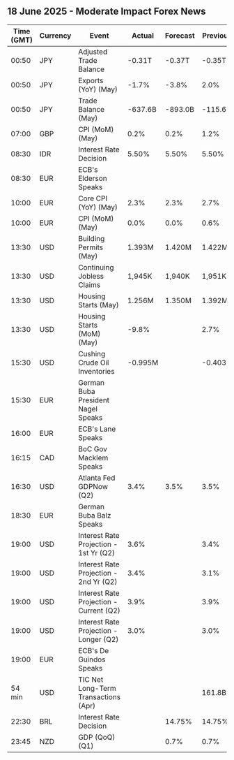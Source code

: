 ## 18 June 2025 - Moderate Impact Forex News

| Time (GMT) | Currency | Event | Actual | Forecast | Previous |
|------|----------|-------|--------|----------|----------|
| 00:50 | JPY | Adjusted Trade Balance | -0.31T | -0.37T | -0.35T |
| 00:50 | JPY | Exports (YoY) (May) | -1.7% | -3.8% | 2.0% |
| 00:50 | JPY | Trade Balance (May) | -637.6B | -893.0B | -115.6B |
| 07:00 | GBP | CPI (MoM) (May) | 0.2% | 0.2% | 1.2% |
| 08:30 | IDR | Interest Rate Decision | 5.50% | 5.50% | 5.50% |
| 08:30 | EUR | ECB's Elderson Speaks |  |  |  |
| 10:00 | EUR | Core CPI (YoY) (May) | 2.3% | 2.3% | 2.7% |
| 10:00 | EUR | CPI (MoM) (May) | 0.0% | 0.0% | 0.6% |
| 13:30 | USD | Building Permits (May) | 1.393M | 1.420M | 1.422M |
| 13:30 | USD | Continuing Jobless Claims | 1,945K | 1,940K | 1,951K |
| 13:30 | USD | Housing Starts (May) | 1.256M | 1.350M | 1.392M |
| 13:30 | USD | Housing Starts (MoM) (May) | -9.8% |  | 2.7% |
| 15:30 | USD | Cushing Crude Oil Inventories | -0.995M |  | -0.403M |
| 15:30 | EUR | German Buba President Nagel Speaks |  |  |  |
| 16:00 | EUR | ECB's Lane Speaks |  |  |  |
| 16:15 | CAD | BoC Gov Macklem Speaks |  |  |  |
| 16:30 | USD | Atlanta Fed GDPNow (Q2) | 3.4% | 3.5% | 3.5% |
| 18:30 | EUR | German Buba Balz Speaks |  |  |  |
| 19:00 | USD | Interest Rate Projection - 1st Yr (Q2) | 3.6% |  | 3.4% |
| 19:00 | USD | Interest Rate Projection - 2nd Yr (Q2) | 3.4% |  | 3.1% |
| 19:00 | USD | Interest Rate Projection - Current (Q2) | 3.9% |  | 3.9% |
| 19:00 | USD | Interest Rate Projection - Longer (Q2) | 3.0% |  | 3.0% |
| 19:00 | EUR | ECB's De Guindos Speaks |  |  |  |
| 54 min | USD | TIC Net Long-Term Transactions (Apr) |  |  | 161.8B |
| 22:30 | BRL | Interest Rate Decision |  | 14.75% | 14.75% |
| 23:45 | NZD | GDP (QoQ) (Q1) |  | 0.7% | 0.7% |
